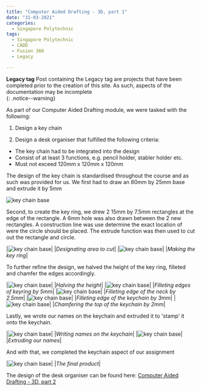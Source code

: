 ```yaml
---
title: "Computer Aided Drafting - 3D, part 1"
date: "31-03-2021"
categories:
  - Singapore Polytechnic
tags:
  - Singapore Polytechnic
  - CADD
  - Fusion 360
  - Legacy

---
```

**Legacy tag** Post containing the Legacy tag are projects that have been completed prior to the creation of this site. As such, aspects of the documentation may be incomplete   
{: .notice--warning}

As part of our Computer Aided Drafting module, we were tasked with the following:
1. Design a key chain

2. Design a desk organiser that fulfilled the following criteria: 
  - The key chain had to be integrated into the design 
  - Consist of at least 3 functions, e.g. pencil holder, stabler holder etc.
  - Must not exceed 120mm x 120mm x 120mm

The design of the key chain is standardised throughout the course and as such was provided for us.  We first had to draw an 80mm by 25mm base and extrude it by 5mm

![key chain base](/assets/images/2021-03-31-sp-cadd-3d-pt1/keychain_pt1.png)


Second, to create the key ring, we drew 2 15mm by 7.5mm rectangles at the edge of the rectangle. A 6mm hole was also drawn between the 2 new rectangles. A construction line was use determine the exact location of were the circle should be placed. The extrude function was then used to cut out the rectangle and circle.

|![key chain base](/assets/images/2021-03-31-sp-cadd-3d-pt1/keychain_pt2.png)|
|<em>Designating area to cut</em>|
|![key chain base](/assets/images/2021-03-31-sp-cadd-3d-pt1/keychain_pt3.png)|
|<em>Making the key ring</em>|

To further refine the design, we halved the height of the key ring, filleted and chamfer the edges accordingly.

|![key chain base](/assets/images/2021-03-31-sp-cadd-3d-pt1/keychain_pt4.png)|
|<em>Halving the height</em>|
|![key chain base](/assets/images/2021-03-31-sp-cadd-3d-pt1/keychain_pt5.png)|
|<em>Filleting edges of keyring by 5mm</em>|
|![key chain base](/assets/images/2021-03-31-sp-cadd-3d-pt1/keychain_pt6.png)|
|<em>Filleting edge of the neck by 2.5mm</em>|
|![key chain base](/assets/images/2021-03-31-sp-cadd-3d-pt1/keychain_pt7.png)|
|<em>Filleting edge of the keychain by 3mm</em>|
|![key chain base](/assets/images/2021-03-31-sp-cadd-3d-pt1/keychain_pt8.png)|
|<em>Chamfering the top of the keychain by 2mm</em>|

Lastly, we wrote our names on the keychain and extruded it to 'stamp' it onto the keychain.

|![key chain base](/assets/images/2021-03-31-sp-cadd-3d-pt1/keychain_pt9.png)|
|<em>Writing names on the keychain</em>|
|![key chain base](/assets/images/2021-03-31-sp-cadd-3d-pt1/keychain_pt10.png)|
|<em>Extruding our names</em>|

And with that, we completed the keychain aspect of our assignment

|![key chain base](/assets/images/2021-03-31-sp-cadd-3d-pt1/keychain_pt_fin.png)|
|<em>The final product</em>|

The design of the desk organiser can be found here: <a href="https://khkhiu.github.io/singapore%20polytechnic/sp-cadd-3d-pt2/">Computer Aided Drafting - 3D, part 2</a>

